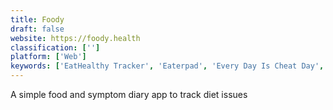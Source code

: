 ```yaml
---
title: Foody
draft: false 
website: https://foody.health
classification: ['']
platform: ['Web']
keywords: ['EatHealthy Tracker', 'Eaterpad', 'Every Day Is Cheat Day', 'Examine', 'Life Fasting Tracker', 'Sage Project', 'ShopWell', 'Simple Fasting & Meal Tracker', 'Spelt', 'WellPath', 'Zero', 'ipiit']
---
```

A simple food and symptom diary app to track diet issues